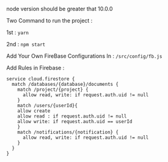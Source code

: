 node version should be greater that 10.0.0

Two Command to run the project : 

1st :  ```yarn```

2nd : ```npm start```


Add Your Own FireBase Configurations In : ``````/src/config/fb.js``````


Add Rules in Firebase :
```
service cloud.firestore {
  match /databases/{database}/documents {
    match /project/{project} {
      allow read, write: if request.auth.uid != null
    }
    match /users/{userId}{
    allow create
    allow read : if request.auth.uid != null
    allow write: if request.auth.uid == userId
    }
    match /notifications/{notification} {
      allow read, write: if request.auth.uid != null
    }
  }
}
```
